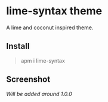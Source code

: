# lime-syntax theme

A lime and coconut inspired theme.

## Install

> apm i lime-syntax

## Screenshot

_Will be added around 1.0.0_

<!-- ![screenshot](https://raw.githubusercontent.com/nijaru/lime-syntax/master/screenshot.png) -->
